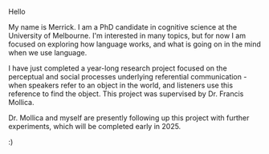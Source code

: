 Hello

My name is Merrick. I am a PhD candidate in cognitive science at the University of Melbourne. I'm interested in many topics, but for now I am focused on exploring how language works, and what is going on in the mind when we use language. 

I have just completed a year-long research project focused on the perceptual and social processes underlying referential communication - when speakers refer to an object in the world, and listeners use this reference to find the object. This project was supervised by Dr. Francis Mollica. 

Dr. Mollica and myself are presently following up this project with further experiments, which will be completed early in 2025.

:) 

<!---
merrickgiles/merrickgiles is a ✨ special ✨ repository because its `README.md` (this file) appears on your GitHub profile.
You can click the Preview link to take a look at your changes.
--->
